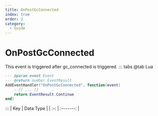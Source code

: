 ```yaml
---
title: OnPostGcConnected
index: true
order: 2
category:
  - Guide
---
```


# OnPostGcConnected
This event is triggered after gc_connected is triggered.
::: tabs
@tab Lua
```lua
--- @param event Event
--- @return number EventResult
AddEventHandler("OnPostGcConnected", function(event)
    --[[ ... ]]
    return EventResult.Continue
end)
```

:::
| Key | Data Type |
| :-: | :-------: |